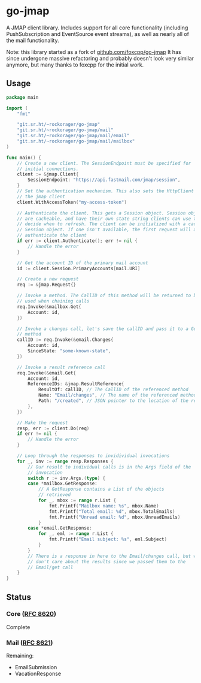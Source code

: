 # go-jmap

A JMAP client library. Includes support for all core functionality (including
PushSubscription and EventSource event streams), as well as nearly all of the
mail functionality.

Note: this library started as a fork of [github.com/foxcpp/go-jmap](https://github.com/foxcpp/go-jmap)
It has since undergone massive refactoring and probably doesn't look very
similar anymore, but many thanks to foxcpp for the initial work.

## Usage

```go
package main

import (
	"fmt"

	"git.sr.ht/~rockorager/go-jmap"
	"git.sr.ht/~rockorager/go-jmap/mail"
	"git.sr.ht/~rockorager/go-jmap/mail/email"
	"git.sr.ht/~rockorager/go-jmap/mail/mailbox"
)

func main() {
	// Create a new client. The SessionEndpoint must be specified for
	// initial connections.
	client := &jmap.Client{
		SessionEndpoint: "https://api.fastmail.com/jmap/session",
	}
	// Set the authentication mechanism. This also sets the HttpClient of
	// the jmap client
	client.WithAccessToken("my-access-token")

	// Authenticate the client. This gets a Session object. Session objects
	// are cacheable, and have their own state string clients can use to
	// decide when to refresh. The client can be initialized with a cached
	// Session object. If one isn't available, the first request will also
	// authenticate the client
	if err := client.Authenticate(); err != nil {
		// Handle the error
	}

	// Get the account ID of the primary mail account
	id := client.Session.PrimaryAccounts[mail.URI]

	// Create a new request
	req := &jmap.Request{}

	// Invoke a method. The CallID of this method will be returned to be
	// used when chaining calls
	req.Invoke(&mailbox.Get{
		Account: id,
	})

	// Invoke a changes call, let's save the callID and pass it to a Get
	// method
	callID := req.Invoke(&email.Changes{
		Account: id,
		SinceState: "some-known-state",
	})

	// Invoke a result reference call 
	req.Invoke(&email.Get{
		Account: id,
		ReferenceIDs: &jmap.ResultReference{
			ResultOf: callID, // The CallID of the referenced method
			Name: "Email/changes", // The name of the referenced method
			Path: "/created", // JSON pointer to the location of the reference
		},
	})

	// Make the request
	resp, err := client.Do(req)
	if err != nil {
		// Handle the error
	}

	// Loop through the responses to invidividual invocations
	for _, inv := range resp.Responses {
		// Our result to individual calls is in the Args field of the
		// invocation
		switch r := inv.Args.(type) {
		case *mailbox.GetResponse:
			// A GetResponse contains a List of the objects
			// retrieved
			for _, mbox := range r.List {
				fmt.Printf("Mailbox name: %s", mbox.Name)
				fmt.Printf("Total email: %d", mbox.TotalEmails)
				fmt.Printf("Unread email: %d", mbox.UnreadEmails)
			}
		case *email.GetResponse:
			for _, eml := range r.List {
				fmt.Printf("Email subject: %s", eml.Subject)
			}
		}
		// There is a response in here to the Email/changes call, but we
		// don't care about the results since we passed them to the
		// Email/get call
	}
}
```

## Status

### Core ([RFC 8620](https://tools.ietf.org/html/rfc8620))

Complete

### Mail ([RFC 8621](https://tools.ietf.org/html/rfc8621))

Remaining:
- EmailSubmission
- VacationResponse
